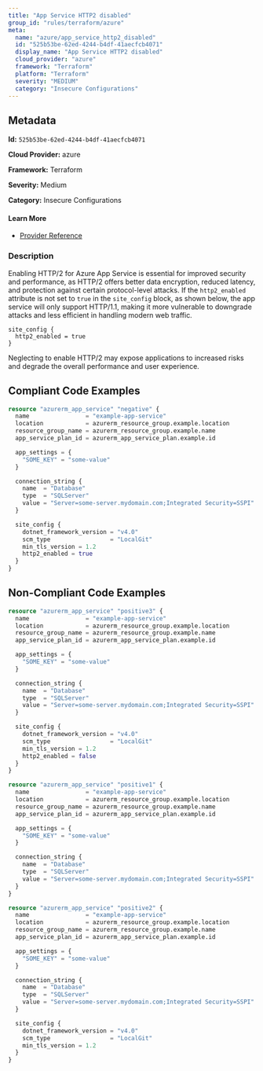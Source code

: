 ```yaml
---
title: "App Service HTTP2 disabled"
group_id: "rules/terraform/azure"
meta:
  name: "azure/app_service_http2_disabled"
  id: "525b53be-62ed-4244-b4df-41aecfcb4071"
  display_name: "App Service HTTP2 disabled"
  cloud_provider: "azure"
  framework: "Terraform"
  platform: "Terraform"
  severity: "MEDIUM"
  category: "Insecure Configurations"
---
```

## Metadata

**Id:** `525b53be-62ed-4244-b4df-41aecfcb4071`

**Cloud Provider:** azure

**Framework:** Terraform

**Severity:** Medium

**Category:** Insecure Configurations

#### Learn More

 - [Provider Reference](https://registry.terraform.io/providers/hashicorp/azurerm/latest/docs/resources/app_service#http2_enabled)

### Description

 Enabling HTTP/2 for Azure App Service is essential for improved security and performance, as HTTP/2 offers better data encryption, reduced latency, and protection against certain protocol-level attacks. If the `http2_enabled` attribute is not set to `true` in the `site_config` block, as shown below, the app service will only support HTTP/1.1, making it more vulnerable to downgrade attacks and less efficient in handling modern web traffic.

```
site_config {
  http2_enabled = true
}
```
Neglecting to enable HTTP/2 may expose applications to increased risks and degrade the overall performance and user experience.


## Compliant Code Examples
```terraform
resource "azurerm_app_service" "negative" {
  name                = "example-app-service"
  location            = azurerm_resource_group.example.location
  resource_group_name = azurerm_resource_group.example.name
  app_service_plan_id = azurerm_app_service_plan.example.id

  app_settings = {
    "SOME_KEY" = "some-value"
  }

  connection_string {
    name  = "Database"
    type  = "SQLServer"
    value = "Server=some-server.mydomain.com;Integrated Security=SSPI"
  }

  site_config {
    dotnet_framework_version = "v4.0"
    scm_type                 = "LocalGit"
    min_tls_version = 1.2
    http2_enabled = true
  }
}

```
## Non-Compliant Code Examples
```terraform
resource "azurerm_app_service" "positive3" {
  name                = "example-app-service"
  location            = azurerm_resource_group.example.location
  resource_group_name = azurerm_resource_group.example.name
  app_service_plan_id = azurerm_app_service_plan.example.id

  app_settings = {
    "SOME_KEY" = "some-value"
  }

  connection_string {
    name  = "Database"
    type  = "SQLServer"
    value = "Server=some-server.mydomain.com;Integrated Security=SSPI"
  }

  site_config {
    dotnet_framework_version = "v4.0"
    scm_type                 = "LocalGit"
    min_tls_version = 1.2
    http2_enabled = false
  }
}

```

```terraform
resource "azurerm_app_service" "positive1" {
  name                = "example-app-service"
  location            = azurerm_resource_group.example.location
  resource_group_name = azurerm_resource_group.example.name
  app_service_plan_id = azurerm_app_service_plan.example.id

  app_settings = {
    "SOME_KEY" = "some-value"
  }

  connection_string {
    name  = "Database"
    type  = "SQLServer"
    value = "Server=some-server.mydomain.com;Integrated Security=SSPI"
  }
}

```

```terraform
resource "azurerm_app_service" "positive2" {
  name                = "example-app-service"
  location            = azurerm_resource_group.example.location
  resource_group_name = azurerm_resource_group.example.name
  app_service_plan_id = azurerm_app_service_plan.example.id

  app_settings = {
    "SOME_KEY" = "some-value"
  }

  connection_string {
    name  = "Database"
    type  = "SQLServer"
    value = "Server=some-server.mydomain.com;Integrated Security=SSPI"
  }

  site_config {
    dotnet_framework_version = "v4.0"
    scm_type                 = "LocalGit"
    min_tls_version = 1.2
  }
}

```